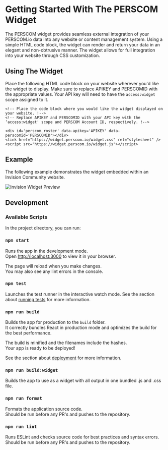 
# Getting Started With The PERSCOM Widget

The PERSCOM widget provides seamless external integration of your PERSCOM.io data into any website or content management system. Using a simple HTML code block, the widget can render and return your data in an elegant and non-obtrusive manner. The widget allows for full integration into your website through CSS customization.

## Using The Widget

Place the following HTML code block on your website wherever you'd like the widget to display. Make sure to replace APIKEY and PERSCOMID with the appropriate values. Your API key will need to have the `access:widget` scope assigned to it.

    <!-- Place the code block where you would like the widget displayed on your website. !-->
    <!-- Replace APIKEY and PERSCOMID with your API key with the ‘access:widget' scope and PERSCOM Account ID, respectively. !-->

    <div id='perscom_roster' data-apikey='APIKEY' data-perscomid='PERSCOMID'></div>
    <link href="https://widget.perscom.io/widget.css" rel="stylesheet" />
	<script src="https://widget.perscom.io/widget.js"></script>

## Example

The following example demonstrates the widget embedded within an Invision Community website.

![Invision Widget Preview](https://assets.perscom.io/images/widget-invision-preview-2.png)

## Development

### Available Scripts

In the project directory, you can run:

### `npm start`

Runs the app in the development mode.\
Open [http://localhost:3000](http://localhost:3000) to view it in your browser.

The page will reload when you make changes.\
You may also see any lint errors in the console.

### `npm test`

Launches the test runner in the interactive watch mode.
See the section about [running tests](https://facebook.github.io/create-react-app/docs/running-tests) for more information.

### `npm run build`

Builds the app for production to the `build` folder.\
It correctly bundles React in production mode and optimizes the build for the best performance.

The build is minified and the filenames include the hashes.\
Your app is ready to be deployed!

See the section about [deployment](https://facebook.github.io/create-react-app/docs/deployment) for more information.

### `npm run build:widget`

Builds the app to use as a widget with all output in one bundled .js and .css file.

### `npm run format`

Formats the application source code.\
Should be run before any PR's and pushes to the repository.

### `npm run lint`

Runs ESLint and checks source code for best practices and syntax errors.\
Should be run before any PR's and pushes to the repository.
